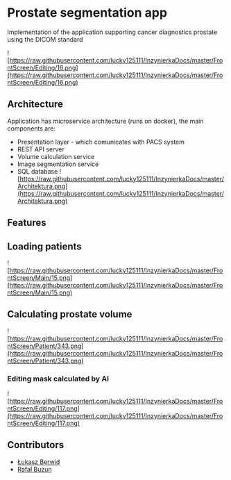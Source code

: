 # Prostate segmentation app
Implementation of the application supporting cancer diagnostics prostate using the DICOM standard

![https://raw.githubusercontent.com/lucky125111/InzynierkaDocs/master/FrontScreen/Editing/16.png](https://raw.githubusercontent.com/lucky125111/InzynierkaDocs/master/FrontScreen/Editing/16.png)

## Architecture
Application has microservice architecture (runs on docker), the main components are:
* Presentation layer - which comunicates with PACS system
* REST API server
* Volume calculation service
* Image segmentation service
* SQL database
![https://raw.githubusercontent.com/lucky125111/InzynierkaDocs/master/Architektura.png](https://raw.githubusercontent.com/lucky125111/InzynierkaDocs/master/Architektura.png)

## Features
## Loading patients
![https://raw.githubusercontent.com/lucky125111/InzynierkaDocs/master/FrontScreen/Main/15.png](https://raw.githubusercontent.com/lucky125111/InzynierkaDocs/master/FrontScreen/Main/15.png)

## Calculating prostate volume
![https://raw.githubusercontent.com/lucky125111/InzynierkaDocs/master/FrontScreen/Patient/343.png](https://raw.githubusercontent.com/lucky125111/InzynierkaDocs/master/FrontScreen/Patient/343.png)
### Editing mask calculated by AI
![https://raw.githubusercontent.com/lucky125111/InzynierkaDocs/master/FrontScreen/Editing/117.png](https://raw.githubusercontent.com/lucky125111/InzynierkaDocs/master/FrontScreen/Editing/117.png)

## Contributors
* [Łukasz Berwid](https://www.linkedin.com/in/lukasz-berwid/)
* [Rafał Buzun](https://www.linkedin.com/in/rafa%C5%82-buzun/)
